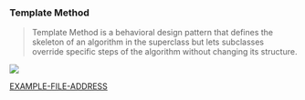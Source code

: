 ### Template Method

> Template Method is a behavioral design pattern that defines the skeleton of an algorithm in the superclass but lets subclasses override specific steps of the algorithm without changing its structure.

<img src="https://github.com/jafari-dev/oop-expert-with-typescript/assets/37804060/7065675a-ad94-488b-a9b7-96fcb2aa7867"/>

[EXAMPLE-FILE-ADDRESS](/Examples/DP/TemplateMethod.ts)
